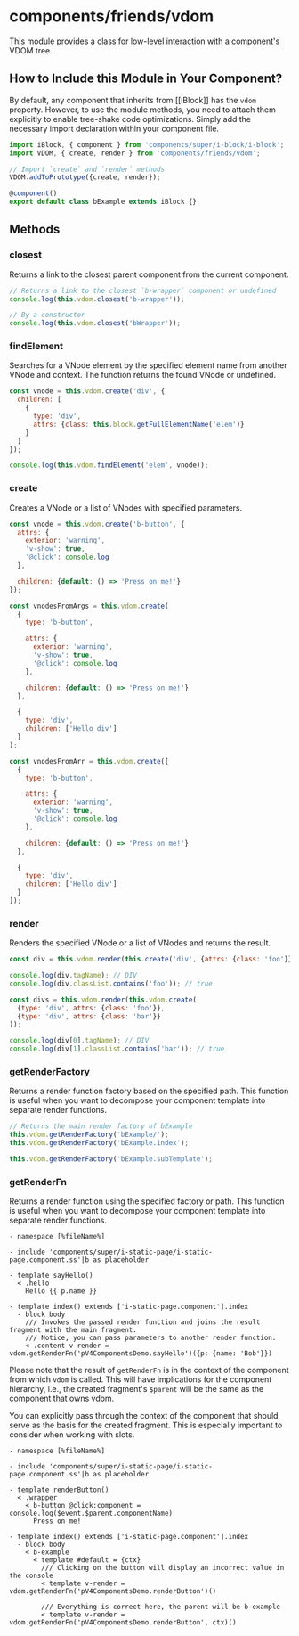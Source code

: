 # components/friends/vdom

This module provides a class for low-level interaction with a component's VDOM tree.

## How to Include this Module in Your Component?

By default, any component that inherits from [[iBlock]] has the `vdom` property.
However, to use the module methods, you need to attach them explicitly to enable tree-shake code optimizations.
Simply add the necessary import declaration within your component file.

```typescript
import iBlock, { component } from 'components/super/i-block/i-block';
import VDOM, { create, render } from 'components/friends/vdom';

// Import `create` and `render` methods
VDOM.addToPrototype({create, render});

@component()
export default class bExample extends iBlock {}
```

## Methods

### closest

Returns a link to the closest parent component from the current component.

```js
// Returns a link to the closest `b-wrapper` component or undefined
console.log(this.vdom.closest('b-wrapper'));

// By a constructor
console.log(this.vdom.closest('bWrapper'));
```

### findElement

Searches for a VNode element by the specified element name from another VNode and context.
The function returns the found VNode or undefined.

```js
const vnode = this.vdom.create('div', {
  children: [
    {
      type: 'div',
      attrs: {class: this.block.getFullElementName('elem')}
    }
  ]
});

console.log(this.vdom.findElement('elem', vnode));
```

### create

Creates a VNode or a list of VNodes with specified parameters.

```js
const vnode = this.vdom.create('b-button', {
  attrs: {
    exterior: 'warning',
    'v-show': true,
    '@click': console.log
  },

  children: {default: () => 'Press on me!'}
});

const vnodesFromArgs = this.vdom.create(
  {
    type: 'b-button',

    attrs: {
      exterior: 'warning',
      'v-show': true,
      '@click': console.log
    },

    children: {default: () => 'Press on me!'}
  },

  {
    type: 'div',
    children: ['Hello div']
  }
);

const vnodesFromArr = this.vdom.create([
  {
    type: 'b-button',

    attrs: {
      exterior: 'warning',
      'v-show': true,
      '@click': console.log
    },

    children: {default: () => 'Press on me!'}
  },

  {
    type: 'div',
    children: ['Hello div']
  }
]);
```

### render

Renders the specified VNode or a list of VNodes and returns the result.

```js
const div = this.vdom.render(this.create('div', {attrs: {class: 'foo'}}));

console.log(div.tagName); // DIV
console.log(div.classList.contains('foo')); // true

const divs = this.vdom.render(this.vdom.create(
  {type: 'div', attrs: {class: 'foo'}},
  {type: 'div', attrs: {class: 'bar'}}
));

console.log(div[0].tagName); // DIV
console.log(div[1].classList.contains('bar')); // true
```

### getRenderFactory

Returns a render function factory based on the specified path.
This function is useful when you want to decompose your component template into separate render functions.

```js
// Returns the main render factory of bExample
this.vdom.getRenderFactory('bExample/');
this.vdom.getRenderFactory('bExample.index');

this.vdom.getRenderFactory('bExample.subTemplate');
```

### getRenderFn

Returns a render function using the specified factory or path.
This function is useful when you want to decompose your component template into separate render functions.

```
- namespace [%fileName%]

- include 'components/super/i-static-page/i-static-page.component.ss'|b as placeholder

- template sayHello()
  < .hello
    Hello {{ p.name }}

- template index() extends ['i-static-page.component'].index
  - block body
    /// Invokes the passed render function and joins the result fragment with the main fragment.
    /// Notice, you can pass parameters to another render function.
    < .content v-render = vdom.getRenderFn('pV4ComponentsDemo.sayHello')({p: {name: 'Bob'}})
```

Please note that the result of `getRenderFn` is in the context of the component from which `vdom` is called.
This will have implications for the component hierarchy, i.e.,
the created fragment's `$parent` will be the same as the component that owns vdom.

You can explicitly pass through the context of the component that should serve as the basis for the created fragment.
This is especially important to consider when working with slots.

```
- namespace [%fileName%]

- include 'components/super/i-static-page/i-static-page.component.ss'|b as placeholder

- template renderButton()
  < .wrapper
    < b-button @click:component = console.log($event.$parent.componentName)
      Press on me!

- template index() extends ['i-static-page.component'].index
  - block body
    < b-example
      < template #default = {ctx}
        /// Clicking on the button will display an incorrect value in the console
        < template v-render = vdom.getRenderFn('pV4ComponentsDemo.renderButton')()

        /// Everything is correct here, the parent will be b-example
        < template v-render = vdom.getRenderFn('pV4ComponentsDemo.renderButton', ctx)()
```
